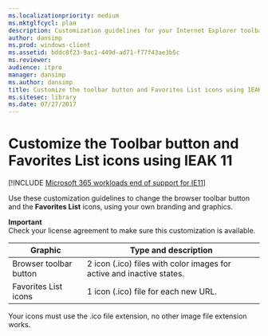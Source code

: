 ```yaml
---
ms.localizationpriority: medium
ms.mktglfcycl: plan
description: Customization guidelines for your Internet Explorer toolbar button and Favorites List icons.
author: dansimp
ms.prod: windows-client
ms.assetid: bddc8f23-9ac1-449d-ad71-f77f43ae3b5c
ms.reviewer: 
audience: itpro
manager: dansimp
ms.author: dansimp
title: Customize the toolbar button and Favorites List icons using IEAK 11 (Internet Explorer Administration Kit 11 for IT Pros)
ms.sitesec: library
ms.date: 07/27/2017
---
```



# Customize the Toolbar button and Favorites List icons using IEAK 11

[!INCLUDE [Microsoft 365 workloads end of support for IE11](../includes/microsoft-365-ie-end-of-support.md)]

Use these customization guidelines to change the browser toolbar button and the **Favorites List** icons, using your own branding and graphics.

**Important**<br>Check your license agreement to make sure this customization is available.

|Graphic                |Type and description                                                  | 
|-----------------------|----------------------------------------------------------------------|
|Browser toolbar button |2 icon (.ico) files with color images for active and inactive states. | 
|Favorites List icons   |1 icon (.ico) file for each new URL. |

Your icons must use the .ico file extension, no other image file extension works.

